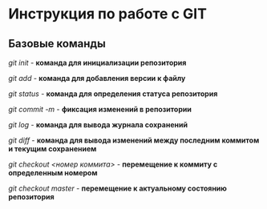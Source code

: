 # Инструкция по работе с GIT

## Базовые команды

*git init* - **команда для инициализации репозитория**

*git add* - **команда для добавления версии к файлу**

*git status* - **команда для определения статуса репозитория**

*git commit -m <message>* - **фиксация изменений в репозитории**

*git log* - **команда для вывода журнала сохранений**

*git diff* - **команда для вывода изменений между последним коммитом и текущим сохранением**

*git checkout <номер коммита>* - **перемещение к коммиту с определенным номером**

*git checkout master* - **перемещение к актуальному состоянию репозитория**